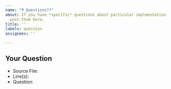 ```yaml
---
name: "❓ Questions??"
about: If you have *specific* questions about particular implmentation details please
  post them here.
title: ''
labels: question
assignees: ''

---
```


<!--
Thanks for submitting a question 🙌

Before submitting an issue, please make sure that there is no duplicates already open.
-->

## Your Question

<!-- Include details about your question. -->

- Source File:
- Line(s):
- Question:
